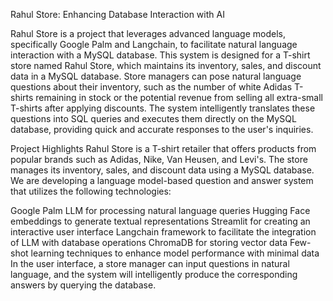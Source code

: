Rahul Store: Enhancing Database Interaction with AI

Rahul Store is a project that leverages advanced language models, specifically Google Palm and Langchain, to facilitate natural language interaction with a MySQL database. This system is designed for a T-shirt store named Rahul Store, which maintains its inventory, sales, and discount data in a MySQL database. Store managers can pose natural language questions about their inventory, such as the number of white Adidas T-shirts remaining in stock or the potential revenue from selling all extra-small T-shirts after applying discounts. The system intelligently translates these questions into SQL queries and executes them directly on the MySQL database, providing quick and accurate responses to the user's inquiries.


Project Highlights
Rahul Store is a T-shirt retailer that offers products from popular brands such as Adidas, Nike, Van Heusen, and Levi's. The store manages its inventory, sales, and discount data using a MySQL database. We are developing a language model-based question and answer system that utilizes the following technologies:

Google Palm LLM for processing natural language queries
Hugging Face embeddings to generate textual representations
Streamlit for creating an interactive user interface
Langchain framework to facilitate the integration of LLM with database operations
ChromaDB for storing vector data
Few-shot learning techniques to enhance model performance with minimal data
In the user interface, a store manager can input questions in natural language, and the system will intelligently produce the corresponding answers by querying the database.







